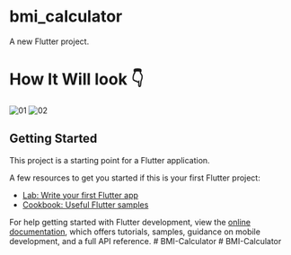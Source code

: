 # bmi_calculator

A new Flutter project.
# How It Will look 👇
![01](https://github.com/Abdelfatah-Darwish/BMI-Calculator/assets/120136099/277a9ebf-71ef-4f4e-aab1-5fb6c1ed1dfd)
![02](https://github.com/Abdelfatah-Darwish/BMI-Calculator/assets/120136099/666dacff-71e3-40c7-a1f3-56d7692fc034)




## Getting Started

This project is a starting point for a Flutter application.

A few resources to get you started if this is your first Flutter project:

- [Lab: Write your first Flutter app](https://docs.flutter.dev/get-started/codelab)
- [Cookbook: Useful Flutter samples](https://docs.flutter.dev/cookbook)

For help getting started with Flutter development, view the
[online documentation](https://docs.flutter.dev/), which offers tutorials,
samples, guidance on mobile development, and a full API reference.
#   B M I - C a l c u l a t o r 
 
 #   B M I - C a l c u l a t o r 
 
 
